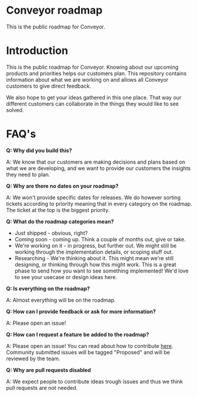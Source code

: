 # Conveyor roadmap

This is the public roadmap for Conveyor.

# Introduction

This is the public roadmap for Conveyor. Knowing about our upcoming products and priorities helps our customers plan.
This repository contains information about what we are working on and allows all Conveyor customers to give direct feedback.

We also hope to get your ideas gathered in this one place. That way our different customers can collaborate in the things they would like to see solved.

# FAQ's

**Q: Why did you build this?**

A: We know that our customers are making decisions and plans based on what we are developing, and we want to provide our customers the insights they need to plan.

**Q: Why are there no dates on your roadmap?**

A: We won't provide specific dates for releases. We do however sorting tickets according to priority meaning that in every category on the roadmap.
The ticket at the top is the biggest priority.

**Q: What do the roadmap categories mean?**

- Just shipped - obvious, right?
- Coming soon - coming up. Think a couple of months out, give or take.
- We're working on it - in progress, but further out. We might still be working through the implementation details, or scoping stuff out.
- Researching - We're thinking about it. This might mean we're still designing, or thinking through how this might work. This is a great phase to send how you want to see something implemented! We'd love to see your usecase or design ideas here.

**Q: Is everything on the roadmap?**

A: Almost everything will be on the roadmap.

**Q: How can I provide feedback or ask for more information?**

A: Please open an issue!

**Q: How can I request a feature be added to the roadmap?**

A: Please open an issue!  You can read about how to contribute [here](/CONTRIBUTING.md). Community submitted issues will be tagged "Proposed" and will be reviewed by the team.

**Q: Why are pull requests disabled**

A: We expect people to contribute ideas trough issues and thus we think pull requests are not needed.
